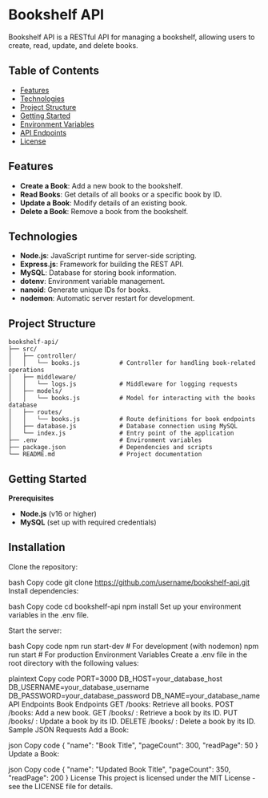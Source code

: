 # Bookshelf API

Bookshelf API is a RESTful API for managing a bookshelf, allowing users to create, read, update, and delete books.

## Table of Contents

- [Features](#features)
- [Technologies](#technologies)
- [Project Structure](#project-structure)
- [Getting Started](#getting-started)
- [Environment Variables](#environment-variables)
- [API Endpoints](#api-endpoints)
- [License](#license)

## Features

- **Create a Book**: Add a new book to the bookshelf.
- **Read Books**: Get details of all books or a specific book by ID.
- **Update a Book**: Modify details of an existing book.
- **Delete a Book**: Remove a book from the bookshelf.

## Technologies

- **Node.js**: JavaScript runtime for server-side scripting.
- **Express.js**: Framework for building the REST API.
- **MySQL**: Database for storing book information.
- **dotenv**: Environment variable management.
- **nanoid**: Generate unique IDs for books.
- **nodemon**: Automatic server restart for development.

## Project Structure

```plaintext
bookshelf-api/
├── src/
│   ├── controller/
│   │   └── books.js           # Controller for handling book-related operations
│   ├── middleware/
│   │   └── logs.js            # Middleware for logging requests
│   ├── models/
│   │   └── books.js           # Model for interacting with the books database
│   ├── routes/
│   │   └── books.js           # Route definitions for book endpoints
│   ├── database.js            # Database connection using MySQL
│   └── index.js               # Entry point of the application
├── .env                       # Environment variables
├── package.json               # Dependencies and scripts
└── README.md                  # Project documentation
```

## Getting Started
**Prerequisites**
- **Node.js** (v16 or higher)
- **MySQL** (set up with required credentials)

## Installation
Clone the repository:

bash
Copy code
git clone https://github.com/username/bookshelf-api.git
Install dependencies:

bash
Copy code
cd bookshelf-api
npm install
Set up your environment variables in the .env file.

Start the server:

bash
Copy code
npm run start-dev  # For development (with nodemon)
npm run start      # For production
Environment Variables
Create a .env file in the root directory with the following values:

plaintext
Copy code
PORT=3000
DB_HOST=your_database_host
DB_USERNAME=your_database_username
DB_PASSWORD=your_database_password
DB_NAME=your_database_name
API Endpoints
Book Endpoints
GET /books: Retrieve all books.
POST /books: Add a new book.
GET /books/
: Retrieve a book by its ID.
PUT /books/
: Update a book by its ID.
DELETE /books/
: Delete a book by its ID.
Sample JSON Requests
Add a Book:

json
Copy code
{
  "name": "Book Title",
  "pageCount": 300,
  "readPage": 50
}
Update a Book:

json
Copy code
{
  "name": "Updated Book Title",
  "pageCount": 350,
  "readPage": 200
}
License
This project is licensed under the MIT License - see the LICENSE file for details.
